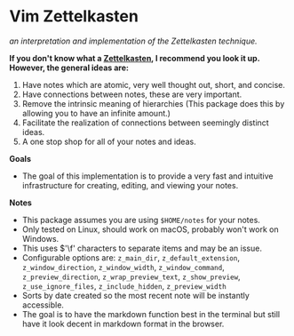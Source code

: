 # Vim Zettelkasten
*an interpretation and implementation of the Zettelkasten technique.*

**If you don't know what a [Zettelkasten](https://en.wikipedia.org/wiki/Zettelkasten), I recommend you look it up. However, the general ideas are:**
1. Have notes which are atomic, very well thought out, short, and concise.
1. Have connections between notes, these are very important.
1. Remove the intrinsic meaning of hierarchies (This package does this by allowing you to have an infinite amount.)
1. Facilitate the realization of connections between seemingly distinct ideas.
1. A one stop shop for all of your notes and ideas.

**Goals**
- The goal of this implementation is to provide a very fast and intuitive infrastructure for creating, editing, and viewing your notes.

**Notes**
- This package assumes you are using `$HOME/notes` for your notes.
- Only tested on Linux, should work on macOS, probably won't work on Windows.
- This uses $'\f' characters to separate items and may be an issue.
- Configurable options are: `z_main_dir`, `z_default_extension`, `z_window_direction`, `z_window_width`, `z_window_command`, `z_preview_direction`, `z_wrap_preview_text`, `z_show_preview`, `z_use_ignore_files`, `z_include_hidden`, `z_preview_width`
- Sorts by date created so the most recent note will be instantly accessible.
- The goal is to have the markdown function best in the terminal but still have it look decent in markdown format in the browser.
